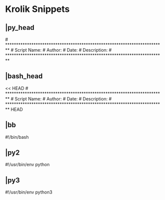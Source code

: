 # Krolik Snippets

## |py_head

\# *************************************************************************
\# Script Name:
\# Author: 
\# Date: 
\# Description: 
\# *************************************************************************

## |bash_head

<< HEAD
\# *************************************************************************
\# Script Name: 
\# Author: 
\# Date: 
\# Description: 
\# *************************************************************************
HEAD

## |bb

#!/bin/bash

## |py2

#!/usr/bin/env python

## |py3

#!/usr/bin/env python3